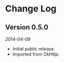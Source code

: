 Change Log
==========

## Version 0.5.0

_2014-04-08_

 * Initial public release.
 * Imported from OkHttp.
